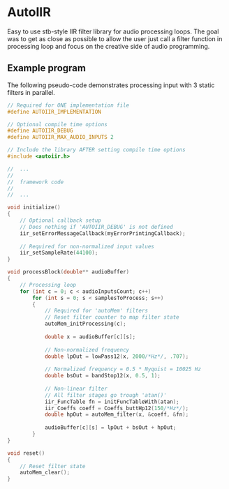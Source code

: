 # AutoIIR
Easy to use stb-style IIR filter library for audio processing loops. The goal was to get as close as possible to allow the user just call a filter function in processing loop and focus on the creative side of audio programming. 

## Example program

The following pseudo-code demonstrates processing input with 3 static filters in parallel. 

```c
// Required for ONE implementation file
#define AUTOIIR_IMPLEMENTATION

// Optional compile time options
#define AUTOIIR_DEBUG
#define AUTOIIR_MAX_AUDIO_INPUTS 2

// Include the library AFTER setting compile time options
#include <autoiir.h>

//	...
//
//	framework code
//
//	...

void initialize()
{
	// Optional callback setup
	// Does nothing if 'AUTOIIR_DEBUG' is not defined
	iir_setErrorMessageCallback(myErrorPrintingCallback);
	
	// Required for non-normalized input values
	iir_setSampleRate(44100);
}

void processBlock(double** audioBuffer)
{
	// Processing loop
	for (int c = 0; c < audioInputsCount; c++)
		for (int s = 0; s < samplesToProcess; s++)
		{
			// Required for 'autoMem' filters
			// Reset filter counter to map filter state
			autoMem_initProcessing(c);
			
			double x = audioBuffer[c][s];
			
			// Non-normalized frequency
			double lpOut = lowPass12(x, 2000/*Hz*/, .707);
			
			// Normalized frequency = 0.5 * Nyquist = 10025 Hz
			double bsOut = bandStop12(x, 0.5, 1);
			
			// Non-linear filter
			// All filter stages go trough 'atan()'
			iir_FuncTable fn = initFuncTableWith(atan);
			iir_Coeffs coeff = Coeffs_buttHp12(150/*Hz*/);
			double hpOut = autoMem_filter(x, &coeff, &fn);
			
			audioBuffer[c][s] = lpOut + bsOut + hpOut;
		}
}

void reset()
{
	// Reset filter state
	autoMem_clear();
}
```
